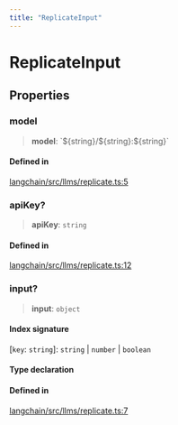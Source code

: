 ```yaml
---
title: "ReplicateInput"
---
```


# ReplicateInput

## Properties

### model

> **model**: \`$\{string}/$\{string}:$\{string}\`

#### Defined in

[langchain/src/llms/replicate.ts:5](https://github.com/hwchase17/langchainjs/blob/ddf2996/langchain/src/llms/replicate.ts#L5)

### apiKey?

> **apiKey**: `string`

#### Defined in

[langchain/src/llms/replicate.ts:12](https://github.com/hwchase17/langchainjs/blob/ddf2996/langchain/src/llms/replicate.ts#L12)

### input?

> **input**: `object`

#### Index signature

\[`key`: `string`\]: `string` \| `number` \| `boolean`

#### Type declaration

#### Defined in

[langchain/src/llms/replicate.ts:7](https://github.com/hwchase17/langchainjs/blob/ddf2996/langchain/src/llms/replicate.ts#L7)
